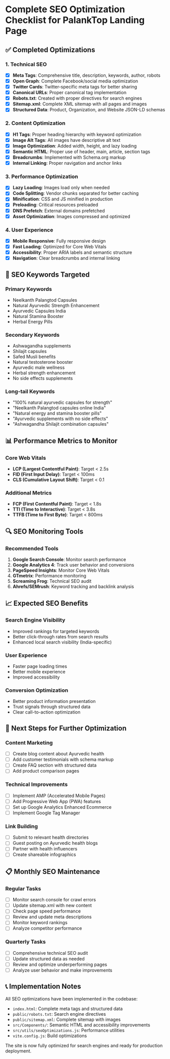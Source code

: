 # Complete SEO Optimization Checklist for PalankTop Landing Page

## ✅ Completed Optimizations

### 1. Technical SEO
- [x] **Meta Tags**: Comprehensive title, description, keywords, author, robots
- [x] **Open Graph**: Complete Facebook/social media optimization
- [x] **Twitter Cards**: Twitter-specific meta tags for better sharing
- [x] **Canonical URLs**: Proper canonical tag implementation
- [x] **Robots.txt**: Created with proper directives for search engines
- [x] **Sitemap.xml**: Complete XML sitemap with all pages and images
- [x] **Structured Data**: Product, Organization, and Website JSON-LD schemas

### 2. Content Optimization
- [x] **H1 Tags**: Proper heading hierarchy with keyword optimization
- [x] **Image Alt Tags**: All images have descriptive alt text
- [x] **Image Optimization**: Added width, height, and lazy loading
- [x] **Semantic HTML**: Proper use of header, main, article, section tags
- [x] **Breadcrumbs**: Implemented with Schema.org markup
- [x] **Internal Linking**: Proper navigation and anchor links

### 3. Performance Optimization
- [x] **Lazy Loading**: Images load only when needed
- [x] **Code Splitting**: Vendor chunks separated for better caching
- [x] **Minification**: CSS and JS minified in production
- [x] **Preloading**: Critical resources preloaded
- [x] **DNS Prefetch**: External domains prefetched
- [x] **Asset Optimization**: Images compressed and optimized

### 4. User Experience
- [x] **Mobile Responsive**: Fully responsive design
- [x] **Fast Loading**: Optimized for Core Web Vitals
- [x] **Accessibility**: Proper ARIA labels and semantic structure
- [x] **Navigation**: Clear breadcrumbs and internal linking

## 🎯 SEO Keywords Targeted

### Primary Keywords
- Neelkanth Palangtod Capsules
- Natural Ayurvedic Strength Enhancement
- Ayurvedic Capsules India
- Natural Stamina Booster
- Herbal Energy Pills

### Secondary Keywords
- Ashwagandha supplements
- Shilajit capsules
- Safed Musli benefits
- Natural testosterone booster
- Ayurvedic male wellness
- Herbal strength enhancement
- No side effects supplements

### Long-tail Keywords
- "100% natural ayurvedic capsules for strength"
- "Neelkanth Palangtod capsules online India"
- "Natural energy and stamina booster pills"
- "Ayurvedic supplements with no side effects"
- "Ashwagandha Shilajit combination capsules"

## 📊 Performance Metrics to Monitor

### Core Web Vitals
- **LCP (Largest Contentful Paint)**: Target < 2.5s
- **FID (First Input Delay)**: Target < 100ms
- **CLS (Cumulative Layout Shift)**: Target < 0.1

### Additional Metrics
- **FCP (First Contentful Paint)**: Target < 1.8s
- **TTI (Time to Interactive)**: Target < 3.8s
- **TTFB (Time to First Byte)**: Target < 800ms

## 🔍 SEO Monitoring Tools

### Recommended Tools
1. **Google Search Console**: Monitor search performance
2. **Google Analytics 4**: Track user behavior and conversions
3. **PageSpeed Insights**: Monitor Core Web Vitals
4. **GTmetrix**: Performance monitoring
5. **Screaming Frog**: Technical SEO audit
6. **Ahrefs/SEMrush**: Keyword tracking and backlink analysis

## 📈 Expected SEO Benefits

### Search Engine Visibility
- Improved rankings for targeted keywords
- Better click-through rates from search results
- Enhanced local search visibility (India-specific)

### User Experience
- Faster page loading times
- Better mobile experience
- Improved accessibility

### Conversion Optimization
- Better product information presentation
- Trust signals through structured data
- Clear call-to-action optimization

## 🚀 Next Steps for Further Optimization

### Content Marketing
- [ ] Create blog content about Ayurvedic health
- [ ] Add customer testimonials with schema markup
- [ ] Create FAQ section with structured data
- [ ] Add product comparison pages

### Technical Improvements
- [ ] Implement AMP (Accelerated Mobile Pages)
- [ ] Add Progressive Web App (PWA) features
- [ ] Set up Google Analytics Enhanced Ecommerce
- [ ] Implement Google Tag Manager

### Link Building
- [ ] Submit to relevant health directories
- [ ] Guest posting on Ayurvedic health blogs
- [ ] Partner with health influencers
- [ ] Create shareable infographics

## 📋 Monthly SEO Maintenance

### Regular Tasks
- [ ] Monitor search console for crawl errors
- [ ] Update sitemap.xml with new content
- [ ] Check page speed performance
- [ ] Review and update meta descriptions
- [ ] Monitor keyword rankings
- [ ] Analyze competitor performance

### Quarterly Tasks
- [ ] Comprehensive technical SEO audit
- [ ] Update structured data as needed
- [ ] Review and optimize underperforming pages
- [ ] Analyze user behavior and make improvements

## 📞 Implementation Notes

All SEO optimizations have been implemented in the codebase:
- `index.html`: Complete meta tags and structured data
- `public/robots.txt`: Search engine directives
- `public/sitemap.xml`: Complete sitemap with images
- `src/Components/`: Semantic HTML and accessibility improvements
- `src/utils/seoOptimizations.js`: Performance utilities
- `vite.config.js`: Build optimizations

The site is now fully optimized for search engines and ready for production deployment.